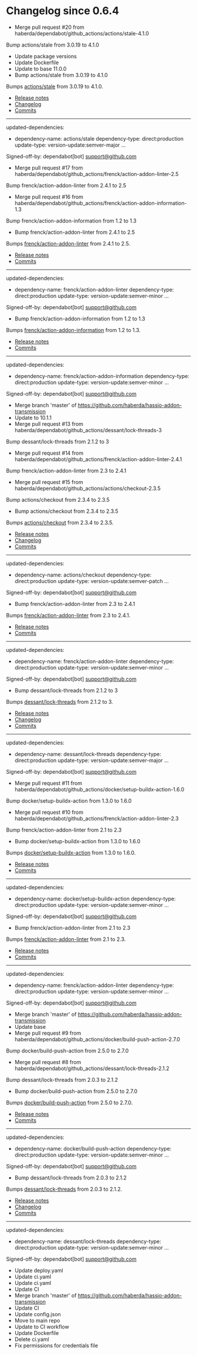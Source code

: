 # Changelog since 0.6.4
- Merge pull request #20 from haberda/dependabot/github_actions/actions/stale-4.1.0

Bump actions/stale from 3.0.19 to 4.1.0 
- Update package versions 
- Update Dockerfile 
- Update to base 11.0.0 
- Bump actions/stale from 3.0.19 to 4.1.0

Bumps [actions/stale](https://github.com/actions/stale) from 3.0.19 to 4.1.0.
- [Release notes](https://github.com/actions/stale/releases)
- [Changelog](https://github.com/actions/stale/blob/main/CHANGELOG.md)
- [Commits](https://github.com/actions/stale/compare/v3.0.19...v4.1.0)

---
updated-dependencies:
- dependency-name: actions/stale
  dependency-type: direct:production
  update-type: version-update:semver-major
...

Signed-off-by: dependabot[bot] <support@github.com> 
- Merge pull request #17 from haberda/dependabot/github_actions/frenck/action-addon-linter-2.5

Bump frenck/action-addon-linter from 2.4.1 to 2.5 
- Merge pull request #16 from haberda/dependabot/github_actions/frenck/action-addon-information-1.3

Bump frenck/action-addon-information from 1.2 to 1.3 
- Bump frenck/action-addon-linter from 2.4.1 to 2.5

Bumps [frenck/action-addon-linter](https://github.com/frenck/action-addon-linter) from 2.4.1 to 2.5.
- [Release notes](https://github.com/frenck/action-addon-linter/releases)
- [Commits](https://github.com/frenck/action-addon-linter/compare/v2.4.1...v2.5)

---
updated-dependencies:
- dependency-name: frenck/action-addon-linter
  dependency-type: direct:production
  update-type: version-update:semver-minor
...

Signed-off-by: dependabot[bot] <support@github.com> 
- Bump frenck/action-addon-information from 1.2 to 1.3

Bumps [frenck/action-addon-information](https://github.com/frenck/action-addon-information) from 1.2 to 1.3.
- [Release notes](https://github.com/frenck/action-addon-information/releases)
- [Commits](https://github.com/frenck/action-addon-information/compare/v1.2...v1.3)

---
updated-dependencies:
- dependency-name: frenck/action-addon-information
  dependency-type: direct:production
  update-type: version-update:semver-minor
...

Signed-off-by: dependabot[bot] <support@github.com> 
- Merge branch 'master' of https://github.com/haberda/hassio-addon-transmission 
- Update to 10.1.1 
- Merge pull request #13 from haberda/dependabot/github_actions/dessant/lock-threads-3

Bump dessant/lock-threads from 2.1.2 to 3 
- Merge pull request #14 from haberda/dependabot/github_actions/frenck/action-addon-linter-2.4.1

Bump frenck/action-addon-linter from 2.3 to 2.4.1 
- Merge pull request #15 from haberda/dependabot/github_actions/actions/checkout-2.3.5

Bump actions/checkout from 2.3.4 to 2.3.5 
- Bump actions/checkout from 2.3.4 to 2.3.5

Bumps [actions/checkout](https://github.com/actions/checkout) from 2.3.4 to 2.3.5.
- [Release notes](https://github.com/actions/checkout/releases)
- [Changelog](https://github.com/actions/checkout/blob/main/CHANGELOG.md)
- [Commits](https://github.com/actions/checkout/compare/v2.3.4...v2.3.5)

---
updated-dependencies:
- dependency-name: actions/checkout
  dependency-type: direct:production
  update-type: version-update:semver-patch
...

Signed-off-by: dependabot[bot] <support@github.com> 
- Bump frenck/action-addon-linter from 2.3 to 2.4.1

Bumps [frenck/action-addon-linter](https://github.com/frenck/action-addon-linter) from 2.3 to 2.4.1.
- [Release notes](https://github.com/frenck/action-addon-linter/releases)
- [Commits](https://github.com/frenck/action-addon-linter/compare/v2.3...v2.4.1)

---
updated-dependencies:
- dependency-name: frenck/action-addon-linter
  dependency-type: direct:production
  update-type: version-update:semver-minor
...

Signed-off-by: dependabot[bot] <support@github.com> 
- Bump dessant/lock-threads from 2.1.2 to 3

Bumps [dessant/lock-threads](https://github.com/dessant/lock-threads) from 2.1.2 to 3.
- [Release notes](https://github.com/dessant/lock-threads/releases)
- [Changelog](https://github.com/dessant/lock-threads/blob/master/CHANGELOG.md)
- [Commits](https://github.com/dessant/lock-threads/compare/v2.1.2...v3)

---
updated-dependencies:
- dependency-name: dessant/lock-threads
  dependency-type: direct:production
  update-type: version-update:semver-major
...

Signed-off-by: dependabot[bot] <support@github.com> 
- Merge pull request #11 from haberda/dependabot/github_actions/docker/setup-buildx-action-1.6.0

Bump docker/setup-buildx-action from 1.3.0 to 1.6.0 
- Merge pull request #10 from haberda/dependabot/github_actions/frenck/action-addon-linter-2.3

Bump frenck/action-addon-linter from 2.1 to 2.3 
- Bump docker/setup-buildx-action from 1.3.0 to 1.6.0

Bumps [docker/setup-buildx-action](https://github.com/docker/setup-buildx-action) from 1.3.0 to 1.6.0.
- [Release notes](https://github.com/docker/setup-buildx-action/releases)
- [Commits](https://github.com/docker/setup-buildx-action/compare/v1.3.0...v1.6.0)

---
updated-dependencies:
- dependency-name: docker/setup-buildx-action
  dependency-type: direct:production
  update-type: version-update:semver-minor
...

Signed-off-by: dependabot[bot] <support@github.com> 
- Bump frenck/action-addon-linter from 2.1 to 2.3

Bumps [frenck/action-addon-linter](https://github.com/frenck/action-addon-linter) from 2.1 to 2.3.
- [Release notes](https://github.com/frenck/action-addon-linter/releases)
- [Commits](https://github.com/frenck/action-addon-linter/compare/v2.1...v2.3)

---
updated-dependencies:
- dependency-name: frenck/action-addon-linter
  dependency-type: direct:production
  update-type: version-update:semver-minor
...

Signed-off-by: dependabot[bot] <support@github.com> 
- Merge branch 'master' of https://github.com/haberda/hassio-addon-transmission 
- Update base 
- Merge pull request #9 from haberda/dependabot/github_actions/docker/build-push-action-2.7.0

Bump docker/build-push-action from 2.5.0 to 2.7.0 
- Merge pull request #8 from haberda/dependabot/github_actions/dessant/lock-threads-2.1.2

Bump dessant/lock-threads from 2.0.3 to 2.1.2 
- Bump docker/build-push-action from 2.5.0 to 2.7.0

Bumps [docker/build-push-action](https://github.com/docker/build-push-action) from 2.5.0 to 2.7.0.
- [Release notes](https://github.com/docker/build-push-action/releases)
- [Commits](https://github.com/docker/build-push-action/compare/v2.5.0...v2.7.0)

---
updated-dependencies:
- dependency-name: docker/build-push-action
  dependency-type: direct:production
  update-type: version-update:semver-minor
...

Signed-off-by: dependabot[bot] <support@github.com> 
- Bump dessant/lock-threads from 2.0.3 to 2.1.2

Bumps [dessant/lock-threads](https://github.com/dessant/lock-threads) from 2.0.3 to 2.1.2.
- [Release notes](https://github.com/dessant/lock-threads/releases)
- [Changelog](https://github.com/dessant/lock-threads/blob/master/CHANGELOG.md)
- [Commits](https://github.com/dessant/lock-threads/compare/v2.0.3...v2.1.2)

---
updated-dependencies:
- dependency-name: dessant/lock-threads
  dependency-type: direct:production
  update-type: version-update:semver-minor
...

Signed-off-by: dependabot[bot] <support@github.com> 
- Update deploy.yaml 
- Update ci.yaml 
- Update ci.yaml 
- Update CI 
- Merge branch 'master' of https://github.com/haberda/hassio-addon-transmission 
- Update CI 
- Update config.json 
- Move to main repo 
- Update to CI workflow 
- Update Dockerfile 
- Delete ci.yaml 
- Fix permissions for credentials file 
